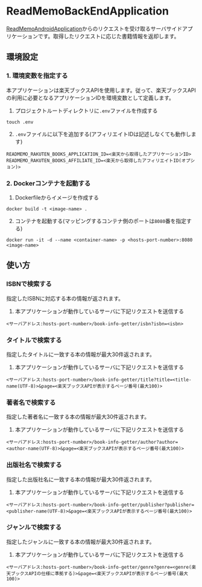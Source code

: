 # ReadMemoBackEndApplication
[ReadMemoAndroidApplication](https://github.com/Yoshi0207/ReadMemoAndroidApplication)からのリクエストを受け取るサーバサイドアプリケーションです。取得したリクエストに応じた書籍情報を返却します。

## 環境設定
### 1. 環境変数を指定する
本アプリケーションは楽天ブックスAPIを使用します。従って、楽天ブックスAPIの利用に必要となるアプリケーションIDを環境変数として定義します。
1. プロジェクトルートディレクトリに`.env`ファイルを作成する
```
touch .env
```

2. `.env`ファイルに以下を追加する(アフィリエイトIDは記述しなくても動作します)
```
READMEMO_RAKUTEN_BOOKS_APPLICATION_ID=<楽天から取得したアプリケーションID>
READMEMO_RAKUTEN_BOOKS_AFFILIATE_ID=<楽天から取得したアフィリエイトID(オプション)>
```

### 2. Dockerコンテナを起動する
1. Dockerfileからイメージを作成する
```
docker build -t <image-name> .
```

2. コンテナを起動する(マッピングするコンテナ側のポートは`8080`番を指定する)
```
docker run -it -d --name <container-name> -p <hosts-port-number>:8080 <image-name>
``` 

## 使い方
### ISBNで検索する
指定したISBNに対応する本の情報が返されます。

1. 本アプリケーションが動作しているサーバに下記リクエストを送信する
```
<サーバアドレス:hosts-port-number>/book-info-getter/isbn?isbn=<isbn>
```

### タイトルで検索する
指定したタイトルに一致する本の情報が最大30件返されます。

1. 本アプリケーションが動作しているサーバに下記リクエストを送信する
```
<サーバアドレス:hosts-port-number>/book-info-getter/title?title=<title-name(UTF-8)>&page=<楽天ブックスAPIが表示するページ番号(最大100)>
```

### 著者名で検索する
指定した著者名に一致する本の情報が最大30件返されます。

1. 本アプリケーションが動作しているサーバに下記リクエストを送信する
```
<サーバアドレス:hosts-port-number>/book-info-getter/author?author=<author-name(UTF-8)>&page=<楽天ブックスAPIが表示するページ番号(最大100)>
```

### 出版社名で検索する
指定した出版社名に一致する本の情報が最大30件返されます。

1. 本アプリケーションが動作しているサーバに下記リクエストを送信する
```
<サーバアドレス:hosts-port-number>/book-info-getter/publisher?publisher=<publisher-name(UTF-8)>&page=<楽天ブックスAPIが表示するページ番号(最大100)>
```

### ジャンルで検索する
指定したジャンルに一致する本の情報が最大30件返されます。

1. 本アプリケーションが動作しているサーバに下記リクエストを送信する
```
<サーバアドレス:hosts-port-number>/book-info-getter/genre?genre=<genre(楽天ブックスAPIの仕様に準拠する)>&page=<楽天ブックスAPIが表示するページ番号(最大100)>
```
